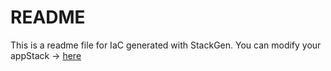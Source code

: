 # README
This is a readme file for IaC generated with StackGen.
You can modify your appStack -> [here](http://main.dev.stackgen.com/appstacks/ceb0f90a-d696-428c-9897-a164516318a4)
